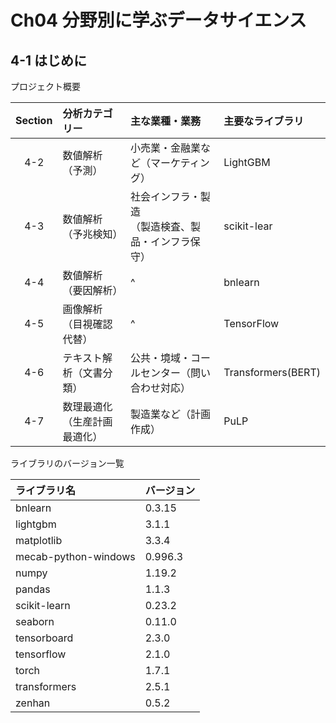 # Ch04 分野別に学ぶデータサイエンス

## 4-1 はじめに

プロジェクト概要

|Section|分析カテゴリー|主な業種・業務|主要なライブラリ|
|:-:|:-|:-|:-|
|4-2|数値解析（予測）|小売業・金融業など（マーケティング）|LightGBM|
|4-3|数値解析（予兆検知）|社会インフラ・製造<br>（製造検査、製品・インフラ保守）|scikit-lear|
|4-4|数値解析（要因解析）|^|bnlearn|
|4-5|画像解析（目視確認代替）|^|TensorFlow|
|4-6|テキスト解析（文書分類）|公共・境域・コールセンター（問い合わせ対応）|Transformers(BERT)|
|4-7|数理最適化（生産計画最適化）|製造業など（計画作成）|PuLP|

ライブラリのバージョン一覧

|ライブラリ名|バージョン|
|:-|:-|
|bnlearn|0.3.15|
|lightgbm|3.1.1|
|matplotlib|3.3.4|
|mecab-python-windows|0.996.3|
|numpy|1.19.2|
|pandas|1.1.3|
|scikit-learn|0.23.2|
|seaborn|0.11.0|
|tensorboard|2.3.0|
|tensorflow|2.1.0|
|torch|1.7.1|
|transformers|2.5.1|
|zenhan|0.5.2|

